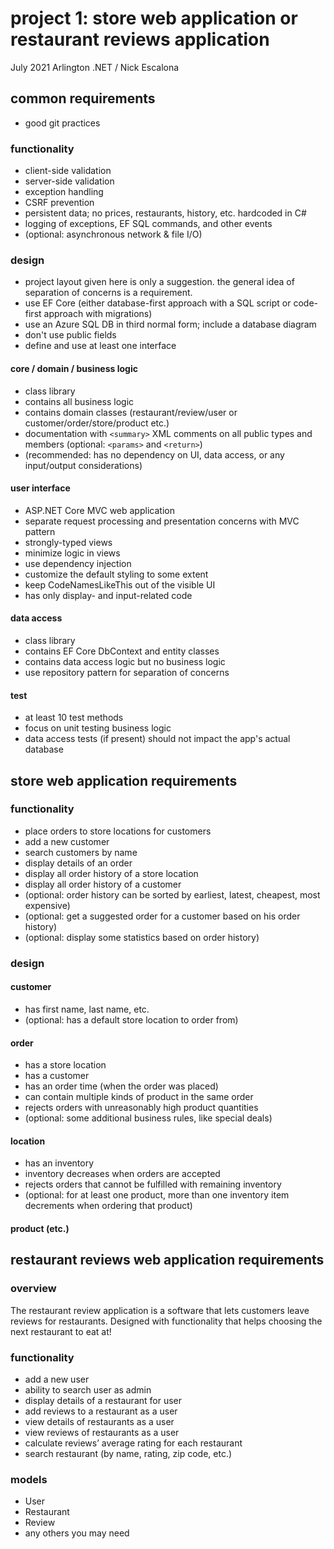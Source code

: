 # project 1: store web application or restaurant reviews application
July 2021 Arlington .NET / Nick Escalona

## common requirements

* good git practices
### functionality
* client-side validation
* server-side validation
* exception handling
* CSRF prevention
* persistent data; no prices, restaurants, history, etc. hardcoded in C#
* logging of exceptions, EF SQL commands, and other events
* (optional: asynchronous network & file I/O)

### design
* project layout given here is only a suggestion. the general idea of
  separation of concerns is a requirement.
* use EF Core (either database-first approach with a SQL script or code-first approach with migrations)
* use an Azure SQL DB in third normal form; include a database diagram
* don't use public fields
* define and use at least one interface

#### core / domain / business logic
* class library
* contains all business logic
* contains domain classes (restaurant/review/user or customer/order/store/product etc.)
* documentation with `<summary>` XML comments on all public types and members (optional: `<params>` and `<return>`)
* (recommended: has no dependency on UI, data access, or any input/output considerations)

#### user interface
* ASP.NET Core MVC web application
* separate request processing and presentation concerns with MVC pattern
* strongly-typed views
* minimize logic in views
* use dependency injection
* customize the default styling to some extent
* keep CodeNamesLikeThis out of the visible UI
* has only display- and input-related code

#### data access
* class library
* contains EF Core DbContext and entity classes
* contains data access logic but no business logic
* use repository pattern for separation of concerns

#### test
* at least 10 test methods
* focus on unit testing business logic
* data access tests (if present) should not impact the app's actual database

## store web application requirements

### functionality
* place orders to store locations for customers
* add a new customer
* search customers by name
* display details of an order
* display all order history of a store location
* display all order history of a customer
* (optional: order history can be sorted by earliest, latest, cheapest, most expensive)
* (optional: get a suggested order for a customer based on his order history)
* (optional: display some statistics based on order history)

### design

#### customer
* has first name, last name, etc.
* (optional: has a default store location to order from)

#### order
* has a store location
* has a customer
* has an order time (when the order was placed)
* can contain multiple kinds of product in the same order
* rejects orders with unreasonably high product quantities
* (optional: some additional business rules, like special deals)

#### location
* has an inventory
* inventory decreases when orders are accepted
* rejects orders that cannot be fulfilled with remaining inventory
* (optional: for at least one product, more than one inventory item decrements when ordering that product)

#### product (etc.)

## restaurant reviews web application requirements

### overview

The restaurant review application is a software that lets customers leave reviews for restaurants. Designed with functionality that helps choosing the next restaurant to eat at!

### functionality

- add a new user
- ability to search user as admin
- display details of a restaurant for user
- add reviews to a restaurant as a user
- view details of restaurants as a user
- view reviews of restaurants as a user
- calculate reviews’ average rating for each restaurant
- search restaurant (by name, rating, zip code, etc.)

### models

- User
- Restaurant
- Review
- any others you may need
